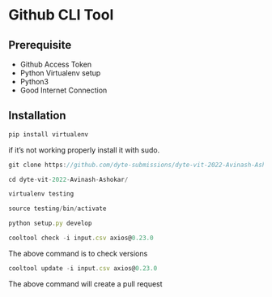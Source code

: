 # Github CLI Tool

## Prerequisite

- Github Access Token
- Python Virtualenv setup
- Python3
- Good Internet Connection

## Installation

```jsx
pip install virtualenv
```

if it’s not working properly install it with sudo.

```jsx
git clone https://github.com/dyte-submissions/dyte-vit-2022-Avinash-Ashokar.git
```

```jsx
cd dyte-vit-2022-Avinash-Ashokar/
```

```jsx
virtualenv testing
```

```jsx
source testing/bin/activate
```

```jsx
python setup.py develop
```

```jsx
cooltool check -i input.csv axios@0.23.0
```

The above command is to check versions

```jsx
cooltool update -i input.csv axios@0.23.0
```

The above command will create a pull request
